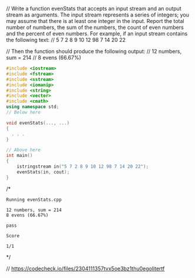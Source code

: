 // Write a function evenStats that accepts an input stream and an output stream as arguments. The input stream represents a series of integers; you may assume that there is at least one integer in the input. Report the total number of numbers, the sum of the numbers, the count of even numbers and the percent of even numbers. For example, if an input stream contains the following text:
// 5 7 2 8 9 10 12 98 7 14 20 22

// Then the function should produce the following output:
// 12 numbers, sum = 214
// 8 evens (66.67%)

```cpp
#include <iostream>
#include <fstream>
#include <sstream>
#include <iomanip>
#include <string>
#include <vector>
#include <cmath>
using namespace std;
// Below here

void evenStats(..., ...)
{
  . . .
}

// Above here
int main()
{
    istringstream in("5 7 2 8 9 10 12 98 7 14 20 22");
    evenStats(in, cout);
}
```

/*
```text
Running evenStats.cpp

12 numbers, sum = 214
8 evens (66.67%)

pass

Score

1/1
```
\*/

// https://codecheck.io/files/2304111357tvx5oe3bz1thu0egolitertf